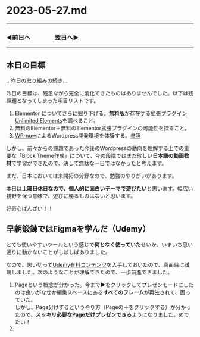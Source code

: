 # 2023-05-27.md
---
### [◀️前日へ](https://github.com/yuasys/chatty-journal/blob/main/2023/05/2023-05-26.md)&emsp;&emsp;&emsp;&emsp;[翌日へ▶️](https://github.com/yuasys/chatty-journal/blob/main/2023/05/2023-05-28.md)
---

## 本日の目標

...[昨日の取り組み](https://github.com/yuasys/chatty-journal/blob/main/2023/05/2023-05-26.md)の続き...  

昨日の目標は、残念ながら完全に消化できたものはありませんでした。以下は残課題となってしまった項目リストです。

1. Elementor についてさらに掘り下げる。<b>無料版</b>が存在する[拡張プラグインUnlimited Elements](https://youtu.be/HEI1eGlWFOo)を調べること。
2. 無料のElementor＋無料のElementor拡張プラグインの可能性を探ること。
3. [WP-now](https://www.youtube.com/watch?v=kKLoKHQrVIA)によるWordpress開発環境を体験する。[参照](https://github.com/yuasys/chatty-journal/blob/main/2023/05/2023-05-25.md#%E6%9C%AC%E6%97%A5%E3%81%AE%E6%96%B0%E7%99%BA%E8%A6%8B%E9%A9%9A%E3%81%84%E3%81%9F%E3%83%8B%E3%83%A5%E3%83%BC%E3%82%B9%E3%81%AA%E3%81%A9)

しかし、前々からの課題であった今後のWordpressの動向を理解する上での重要な「Block Theme作成」について、今の段階ではまだ珍しい<b>日本語の動画教材</b>で学習ができたので、決して無駄な一日ではなかったと考えます。  

まだ、日本においては未開拓の分野なので、勉強のやりがいがあります。

本日は<b>土曜日休日なので、個人的に面白いテーマで遊びたい</b>と思います。幅広い視野を保つ意味で、遊びに勝るものはないと思います。  

好奇心ばんざい！！  

## 早朝鍛錬ではFigmaを学んだ（Udemy）

とても使いやすいツールという感じで<b>何となく使っていた</b>せいか、いまいち思い通りに動かないことがしばしばありました。  

なので、思い切って[Udemy有料コンテンツ](https://www.udemy.com/course/chanto-xd/)を入手しておいたので、真面目に試聴しました。次のようなことが理解できたので、一歩前進できました。

1. Pageという概念が分かった。今まで▶をクリックしてプレゼンモードにしたのは良いがなぜか編集スペースにある<b>すべてのフレーム</b>が再生されて、困っていた。<br>しかし、Page分けするというやり方（Pageの＋をクリックする）が分かったので、<b>スッキリ必要なPageだけプレゼンできる</b>ようになりました。めでたい！
2. 
